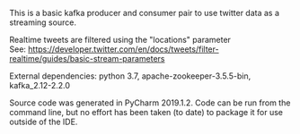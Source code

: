 This is a basic kafka producer and consumer pair to use twitter data as a streaming source.

Realtime tweets are filtered using the "locations" parameter  
See: https://developer.twitter.com/en/docs/tweets/filter-realtime/guides/basic-stream-parameters

External dependencies: 
python 3.7,
apache-zookeeper-3.5.5-bin,
kafka_2.12-2.2.0

Source code was generated in PyCharm 2019.1.2. 
Code can be run from the command line, but no effort has been taken (to date) to package it for use outside of the IDE.  
